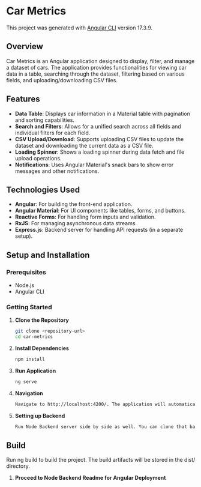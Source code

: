# Car Metrics

This project was generated with [Angular CLI](https://github.com/angular/angular-cli) version 17.3.9.

## Overview

Car Metrics is an Angular application designed to display, filter, and manage a dataset of cars. The application provides functionalities for viewing car data in a table, searching through the dataset, filtering based on various fields, and uploading/downloading CSV files.

## Features

- **Data Table**: Displays car information in a Material table with pagination and sorting capabilities.
- **Search and Filters**: Allows for a unified search across all fields and individual filters for each field.
- **CSV Upload/Download**: Supports uploading CSV files to update the dataset and downloading the current data as a CSV file.
- **Loading Spinner**: Shows a loading spinner during data fetch and file upload operations.
- **Notifications**: Uses Angular Material's snack bars to show error messages and other notifications.

## Technologies Used

- **Angular**: For building the front-end application.
- **Angular Material**: For UI components like tables, forms, and buttons.
- **Reactive Forms**: For handling form inputs and validation.
- **RxJS**: For managing asynchronous data streams.
- **Express.js**: Backend server for handling API requests (in a separate setup).

## Setup and Installation

### Prerequisites

- Node.js
- Angular CLI

### Getting Started

1. **Clone the Repository**

   ```bash
   git clone <repository-url>
   cd car-metrics
2. **Install Dependencies**

   ```bash
   npm install

3. **Run Application**

   ```bash
   ng serve

4. **Navigation**
   ```bash
   Navigate to http://localhost:4200/. The application will automatically reload if you change any of the source files.


5. **Setting up Backend**
   ```bash
   Run Node Backend server side by side as well. You can clone that backend server from https://www.github.com/MuhammadSuleman97/cars-metrics-backend
## Build

Run ng build to build the project. The build artifacts will be stored in the dist/ directory.
1. **Proceed to Node Backend Readme for Angular Deployment**



